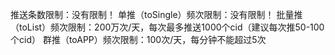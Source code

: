 推送条数限制：没有限制！
单推（toSingle）频次限制：没有限制！
批量推（toList）频次限制：200万次/天，每次最多推送1000个cid（建议每次推50-100个cid）
群推（toAPP）频次限制：100次/天，每分钟不能超过5次